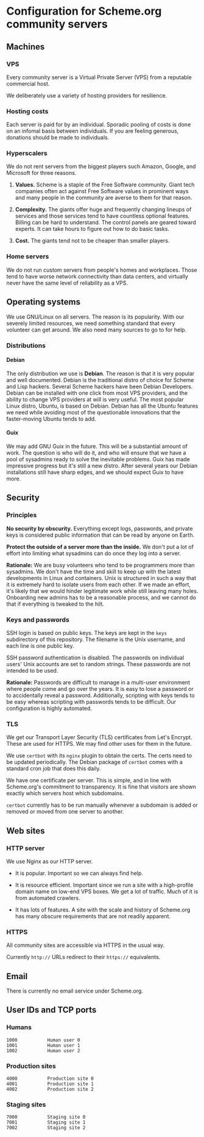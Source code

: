 # Configuration for Scheme.org community servers

## Machines

### VPS

Every community server is a Virtual Private Server (VPS) from a
reputable commercial host.

We deliberately use a variety of hosting providers for resilience.

### Hosting costs

Each server is paid for by an individual. Sporadic pooling of costs is
done on an infomal basis between individuals. If you are feeling
generous, donations should be made to individuals.

### Hyperscalers

We do not rent servers from the biggest players such Amazon, Google,
and Microsoft for three reasons.

1. **Values.** Scheme is a staple of the Free Software community.
Giant tech companies often act against Free Software values in
prominent ways and many people in the community are averse to them for
that reason.

2. **Complexity.** The giants offer huge and frequently changing
lineups of services and those services tend to have countless optional
features. Billing can be hard to understand. The control panels are
geared toward experts. It can take hours to figure out how to do basic
tasks.

3. **Cost.** The giants tend not to be cheaper than smaller players.

### Home servers

We do not run custom servers from people's homes and workplaces. Those
tend to have worse network connectivity than data centers, and
virtually never have the same level of reliability as a VPS.

## Operating systems

We use GNU/Linux on all servers. The reason is its popularity. With
our severely limited resources, we need something standard that every
volunteer can get around. We also need many sources to go to for help.

### Distributions

#### Debian

The only distribution we use is **Debian**. The reason is that it is
very popular and well documented. Debian is the traditional distro of
choice for Scheme and Lisp hackers. Several Scheme hackers have been
Debian Developers. Debian can be installed with one click from most
VPS providers, and the ability to change VPS providers at will is very
useful. The most popular Linux distro, Ubuntu, is based on Debian.
Debian has all the Ubuntu features we need while avoiding most of the
questionable innovations that the faster-moving Ubuntu tends to add.

#### Guix

We may add GNU Guix in the future. This will be a substantial amount
of work. The question is who will do it, and who will ensure that we
have a pool of sysadmins ready to solve the inevitable problems. Guix
has made impressive progress but it's still a new distro. After
several years our Debian installations still have sharp edges, and we
should expect Guix to have more.

## Security

### Principles

**No security by obscurity.** Everything except logs, passwords, and
private keys is considered public information that can be read by
anyone on Earth.

**Protect the outside of a server more than the inside.** We don't put
a lot of effort into limiting what sysadmins can do once they log into
a server.

**Rationale:** We are busy volunteers who tend to be programmers more
than sysadmins. We don't have the time and skill to keep up with the
latest developments in Linux and containers. Unix is structured in
such a way that it is extremely hard to isolate users from each other.
If we made an effort, it's likely that we would hinder legitimate work
while still leaving many holes. Onboarding new admins has to be a
reasonable process, and we cannot do that if everything is tweaked to
the hilt.

### Keys and passwords

SSH login is based on public keys. The keys are kept in the `keys`
subdirectory of this repository. The filename is the Unix username,
and each line is one public key.

SSH password authentication is disabled. The passwords on individual
users' Unix accounts are set to random strings. These passwords are
not intended to be used.

**Rationale:** Passwords are difficult to manage in a multi-user
environment where people come and go over the years. It is easy to
lose a password or to accidentally reveal a password. Additionally,
scripting with keys tends to be easy whereas scripting with passwords
tends to be difficult. Our configuration is highly automated.

### TLS

We get our Transport Layer Security (TLS) certificates from Let's
Encrypt. These are used for HTTPS. We may find other uses for them in
the future.

We use `certbot` with its `nginx` plugin to obtain the certs. The
certs need to be updated periodically. The Debian package of `certbot`
comes with a standard cron job that does this daily.

We have one certificate per server. This is simple, and in line with
Scheme.org's commitment to transparency. It is fine that visitors are
shown exactly which servers host which subdomains.

`certbot` currently has to be run manually whenever a subdomain is
added or removed or moved from one server to another.

## Web sites

### HTTP server

We use Nginx as our HTTP server.

* It is popular. Important so we can always find help.

* It is resource efficient. Important since we run a site with a
  high-profile domain name on low-end VPS boxes. We get a lot of
  traffic. Much of it is from automated crawlers.

* It has lots of features. A site with the scale and history of
  Scheme.org has many obscure requirements that are not readily
  apparent.

### HTTPS

All community sites are accessible via HTTPS in the usual way.

Currently `http://` URLs redirect to their `https://` equivalents.

## Email

There is currently no email service under Scheme.org.

## User IDs and TCP ports

### Humans

    1000           Human user 0
    1001           Human user 1
    1002           Human user 2

### Production sites

    4000           Production site 0
    4001           Production site 1
    4002           Production site 2

### Staging sites

    7000           Staging site 0
    7001           Staging site 1
    7002           Staging site 2
